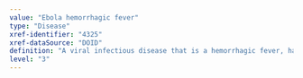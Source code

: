 ```yaml
---
value: "Ebola hemorrhagic fever"
type: "Disease"
xref-identifier: "4325"
xref-dataSource: "DOID"
definition: "A viral infectious disease that is a hemorrhagic fever, has_material_basis_in Zaire ebolavirus, has_material_basis_in Sudan ebolavirus, has_material_basis_in Cote d'Ivoire ebolavirus, or has_material_basis_in Bundibugyo ebolavirus, which are transmitted_by contact with the body fluids of an infected animal or person, transmitted by contaminated fomites, or transmitted by infected medical equipment. The infection has_symptom fever, has_symptom headache, has_symptom joint pain, has_symptom muscle aches, has_symptom sore throat, has_symptom weakness, has_symptom diarrhea, has_symptom vomiting, has_symptom stomach pain, has_symptom rash, has_symptom red eyes, has_symptom hiccups, and has_symptom internal and external bleeding."
level: "3"
---
```

